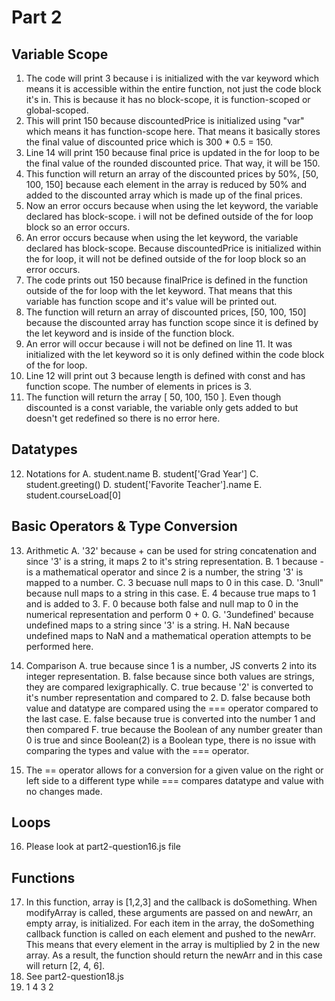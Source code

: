 # Part 2

## Variable Scope
1. The code will print 3 because i is initialized with the var keyword which means it is accessible within the entire function, not just the code block it's in. This is because it has no block-scope, it is function-scoped or global-scoped.
2. This will print 150 because discountedPrice is initialized using "var" which means it has function-scope here. That means it basically stores the final value of discounted price which is 300 * 0.5 = 150.
3. Line 14 will print 150 because final price is updated in the for loop to be the final value of the rounded discounted price. That way, it will be 150.
4. This function will return an array of the discounted prices by 50%, [50, 100, 150] because each element in the array is reduced by 50% and added to the discounted array which is made up of the final prices.
5. Now an error occurs because when using the let keyword, the variable declared has block-scope. i will not be defined outside of the for loop block so an error occurs.
6. An error occurs because when using the let keyword, the variable declared has block-scope. Because discountedPrice is initialized within the for loop, it will not be defined outside of the for loop block so an error occurs.
7. The code prints out 150 because finalPrice is defined in the function outside of the for loop with the let keyword. That means that this variable has function scope and it's value will be printed out.
8. The function will return an array of discounted prices, [50, 100, 150] because the discounted array has function scope since it is defined by the let keyword and is inside of the function block.
9. An error will occur because i will not be defined on line 11. It was initialized with the let keyword so it is only defined within the code block of the for loop.
10. Line 12 will print out 3 because length is defined with const and has function scope. The number of elements in prices is 3.
11. The function will return the array [ 50, 100, 150 ]. Even though discounted is a const variable, the variable only gets added to but doesn't get redefined so there is no error here.

## Datatypes
12. Notations for 
    A. student.name
    B. student['Grad Year']
    C. student.greeting()
    D. student['Favorite Teacher'].name
    E. student.courseLoad[0]

## Basic Operators & Type Conversion
13. Arithmetic
    A. '32' because + can be used for string concatenation and since '3' is a string, it maps 2 to it's string representation.
    B. 1 because - is a mathematical operator and since 2 is a number, the string '3' is mapped to a number.
    C. 3 becuase null maps to 0 in this case.
    D. '3null" because null maps to a string in this case.
    E. 4 because true maps to 1 and is added to 3.
    F. 0 because both false and null map to 0 in the numerical representation and perform 0 + 0.
    G. '3undefined' because undefined maps to a string since '3' is a string.
    H. NaN because undefined maps to NaN and a mathematical operation attempts to be performed here.

14. Comparison
    A. true because since 1 is a number, JS converts 2 into its integer representation.
    B. false because since both values are strings, they are compared lexigraphically.
    C. true because '2' is converted to it's number representation and compared to 2.
    D. false because both value and datatype are compared using the === operator compared to the last case.
    E. false because true is converted into the number 1 and then compared
    F. true because the Boolean of any number greater than 0 is true and since Boolean(2) is a Boolean type, there is no issue with comparing the types and value with the === operator.

15. The == operator allows for a conversion for a given value on the right or left side to a different type while === compares datatype and value with no changes made. 

## Loops
16. Please look at part2-question16.js file

## Functions
17. In this function, array is [1,2,3] and the callback is doSomething. When modifyArray is called, these arguments are passed on and newArr, an empty array, is initialized. For each item in the array, the doSomething callback function is called on each element and pushed to the newArr. This means that every element in the array is multiplied by 2 in the new array. As a result, the function should return the newArr and in this case will return [2, 4, 6].
18. See part2-question18.js
19. 1
    4
    3
    2


